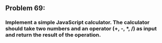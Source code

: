 ## Problem 69:

### Implement a simple JavaScript calculator. The calculator should take two numbers and an operator (+, -, *, /) as input and return the result of the operation.

